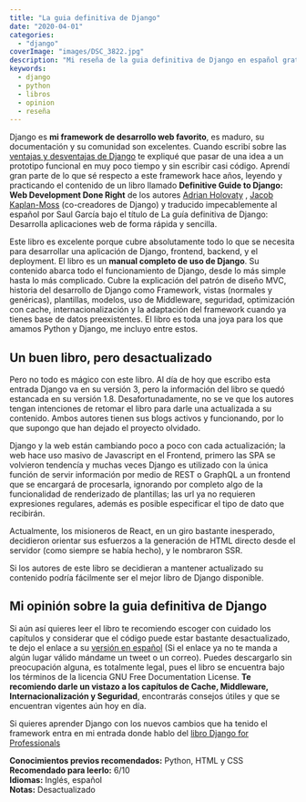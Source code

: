 ```yaml
---
title: "La guia definitiva de Django"
date: "2020-04-01"
categories: 
  - "django"
coverImage: "images/DSC_3822.jpg"
description: "Mi reseña de la guia definitiva de Django en español gratuita del libro. The definitive guide to Django, por los co-creadores de Django"
keywords:
  - django
  - python
  - libros
  - opinion
  - reseña
---
```


Django es **mi framework de desarrollo web favorito**, es maduro, su documentación y su comunidad son excelentes. Cuando escribí sobre las [ventajas y desventajas de Django](/por-que-deberias-usar-django-framework/) te expliqué que pasar de una idea a un prototipo funcional en muy poco tiempo y sin escribir casi código. Aprendí gran parte de lo que sé respecto a este framework hace años, leyendo y practicando el contenido de un libro llamado **Definitive Guide to Django: Web Development Done Right** de los autores [Adrian Holovaty](http://www.holovaty.com/) , [Jacob Kaplan-Moss](https://jacobian.org/) (co-creadores de Django) y traducido impecablemente al español por Saul García bajo el título de La guía definitiva de Django: Desarrolla aplicaciones web de forma rápida y sencilla.

Este libro es excelente porque cubre absolutamente todo lo que se necesita para desarrollar una aplicación de Django, frontend, backend, y el deployment. El libro es un **manual completo de uso de Django**. Su contenido abarca todo el funcionamiento de Django, desde lo más simple hasta lo más complicado. Cubre la explicación del patrón de diseño MVC, historia del desarrollo de Django como Framework, vistas (normales y genéricas), plantillas, modelos, uso de Middleware, seguridad, optimización con cache, internacionalización y la adaptación del framework cuando ya tienes base de datos preexistentes. El libro es toda una joya para los que amamos Python y Django, me incluyo entre estos.

## Un buen libro, pero desactualizado

Pero no todo es mágico con este libro. Al día de hoy que escribo esta entrada Django va en su versión 3, pero la información del libro se quedó estancada en su versión 1.8. Desafortunadamente, no se ve que los autores tengan intenciones de retomar el libro para darle una actualizada a su contenido. Ambos autores tienen sus blogs activos y funcionando, por lo que supongo que han dejado el proyecto olvidado.

Django y la web están cambiando poco a poco con cada actualización; la web hace uso masivo de Javascript en el Frontend, primero las SPA se volvieron tendencía y muchas veces Django es utilizado con la única función de servir información por medio de REST o GraphQL a un frontend que se encargará de procesarla, ignorando por completo algo de la funcionalidad de renderizado de plantillas; las url ya no requieren expresiones regulares, además es posible especificar el tipo de dato que recibirán. 

Actualmente, los misioneros de React, en un giro bastante inesperado, decidieron orientar sus esfuerzos a la generación de HTML directo desde el servidor (como siempre se había hecho), y le nombraron SSR.

Si los autores de este libro se decidieran a mantener actualizado su contenido podría fácilmente ser el mejor libro de Django disponible.

## Mi opinión sobre la guia definitiva de Django

Si aún así quieres leer el libro te recomiendo escoger con cuidado los capítulos y considerar que el código puede estar bastante desactualizado, te dejo el enlace a su [versión en español](http://bibing.us.es/proyectos/abreproy/12051/fichero/libros%252Flibro-django.pdf) (Si el enlace ya no te manda a algún lugar válido mándame un tweet o un correo). Puedes descargarlo sin preocupación alguna, es totalmente legal, pues el libro se encuentra bajo los términos de la licencia GNU Free Documentation License. **Te recomiendo darle un vistazo a los capítulos de Cache, Middleware, Internacionalización y Seguridad**, encontrarás consejos útiles y que se encuentran vigentes aún hoy en día.

Si quieres aprender Django con los nuevos cambios que ha tenido el framework entra en mi entrada donde hablo del [libro Django for Professionals](/resena-de-django-for-professionals/)

****Conocimientos previos recomendados:**** Python, HTML y CSS  
**Recomendado para leerlo:** 6/10  
**Idiomas:** Inglés, español  
**Notas:** Desactualizado
